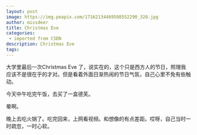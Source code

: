 ```yaml
---
layout: post
image: https://img.peapix.com/17162134469508552290_320.jpg
author: missdeer
title: Christmas Eve
categories: 
 - imported from CSDN
description: Christmas Eve
tags: 
---
```


大学里最后一次Christmas Eve 了，说实在的，这个只是西方人的节日，照理我应该不是很在乎的才对。但是看着外面日渐热闹的节日气氛，自己心里不免有些触动。

今天中午吃完午饭，去买了一盒德芙。

晕啊。

晚上去吃火锅了。吃完回来，上网看视频。和想像的有点差距。哎呀，自己当时一时疏忽，一时心软。
